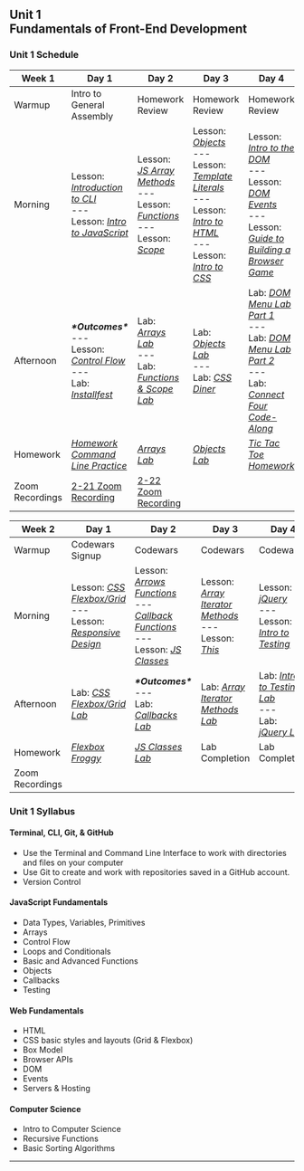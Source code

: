## Unit 1 <br> Fundamentals of Front-End Development

### Unit 1 Schedule
| Week 1 | Day 1 | Day 2 | Day 3 | Day 4 |
| -- | -- | -- | -- | -- |
| Warmup | Intro to General Assembly | Homework Review | Homework Review | Homework Review |
| Morning | Lesson: [*Introduction to CLI*](/unit-1/week-1/d1-dev-environment-and-js-fundamentals/1.1-cli-intro-main/readme.md)<br>---<br>Lesson: [*Intro to JavaScript*](/unit-1/week-1/d1-dev-environment-and-js-fundamentals/1.3-js-intro-datatypes.md) | Lesson: [*JS Array Methods*](/unit-1/week-1/d2-js-arrays-and-functions/2.1-js-arrays.md)<br>---<br>Lesson: [*Functions*](/unit-1/week-1/d2-js-arrays-and-functions/2.2-js-functions.md)<br>---<br>Lesson: [*Scope*](/unit-1/week-1/d2-js-arrays-and-functions/2.3-js-scope.md) | Lesson: [*Objects*](/unit-1/week-1/d3-js-objects-and-html-css/3.1-js-objects.md)<br>---<br>Lesson: [*Template Literals*](/unit-1/week-1/d3-js-objects-and-html-css/3.2-js-template-literals.md)<br>---<br>Lesson: [*Intro to HTML*](/unit-1/week-1/d3-js-objects-and-html-css/3.3-intro-to-html.md)<br>---<br>Lesson: [*Intro to CSS*](/unit-1/week-1/d3-js-objects-and-html-css/3.4-intro-to-css.md) | Lesson: [*Intro to the DOM*](/unit-1/week-1/d4-dom-and-browser-games/4.1-dom-intro.md)<br>---<br>Lesson: [*DOM Events*](/unit-1/week-1/d4-dom-and-browser-games/4.2-dom-events.md)<br>---<br>Lesson: [*Guide to Building a Browser Game*](/unit-1/week-1/d4-dom-and-browser-games/4.3-guide-to-building-a-browser-game.md) |
| Afternoon | ***\*Outcomes\****<br>---<br>Lesson: [*Control Flow*](/unit-1/week-1/d1-dev-environment-and-js-fundamentals/1.4-js-control-flow.md)<br>---<br>Lab: [*Installfest*](/unit-1/week-1/d1-dev-environment-and-js-fundamentals/1.2-installfest-mac.md) | Lab: [*Arrays Lab*](https://git.generalassemb.ly/SEIR-2-21-23/Week1-Homework2-Arrays-Lab)<br>---<br>Lab: [*Functions & Scope Lab*](/unit-1/week-1/d2-js-arrays-and-functions/2.5-js-functions-lab.md) | Lab: [*Objects Lab*](https://git.generalassemb.ly/SEIR-2-21-23/Week1-Homework3-Objects-Lab)<br>---<br>Lab: [*CSS Diner*](https://flukeout.github.io/) | Lab: [*DOM Menu Lab Part 1*](/unit-1/week-1/d4-dom-and-browser-games/4.4-dom-menu-lab-part-1.md)<br>---<br>Lab: [*DOM Menu Lab Part 2*](/unit-1/week-1/d4-dom-and-browser-games/4.5-dom-menu-lab-part-2.md)<br>---<br>Lab: [*Connect Four Code-Along*](/unit-1/week-1/d4-dom-and-browser-games/4.6-connect-four-code-along.md) |
| Homework | [*Homework Command Line Practice*](https://git.generalassemb.ly/SEIR-2-21-23/hw-command-line-practice/blob/main/README.md) | [*Arrays Lab*](https://git.generalassemb.ly/SEIR-2-21-23/Week1-Homework2-Arrays-Lab) | [*Objects Lab*](https://git.generalassemb.ly/SEIR-2-21-23/Week1-Homework3-Objects-Lab) | [*Tic Tac Toe Homework*](https://git.generalassemb.ly/SEIR-2-21-23/Week1-Homework4-Tic-Tac-Toe) | |
| Zoom Recordings | [2-21 Zoom Recording](https://generalassembly.zoom.us/rec/share/p3oyxuOH10FOYy_x_5SEeuVdaAXGMa7pO6Gugshuc5oPmqLxxw0581DdSzOH69_o.2JNFPiuPGdEgLx7h) | [2-22 Zoom Recording](https://generalassembly.zoom.us/rec/share/N7N-CEddVD0FZD0nLBJxkB9-hwDhBUtA2SI1rcQljv97IJ_2ed5lROjWvz0vDybm.S8JIZhRJTCcl6F5i) | | |


| Week 2 | Day 1 | Day 2 | Day 3 | Day 4 | Day 5 |
| -- | -- | -- | -- | -- | -- |
| Warmup | Codewars Signup | Codewars | Codewars | Codewars | Codewars |
| Morning | Lesson: [*CSS Flexbox/Grid*](https://git.generalassemb.ly/SEIR-2-21-23/course-materials/blob/main/unit-1/Week-2/d1-css-layout/css-flexbox-grid.md)<br>---<br>Lesson: [*Responsive Design*](https://git.generalassemb.ly/SEIR-2-21-23/course-materials/blob/main/unit-1/Week-2/d1-css-layout/responsive-design.md) | Lesson: [*Arrows Functions*](https://git.generalassemb.ly/SEIR-2-21-23/course-materials/blob/main/unit-1/Week-2/d2-js-continued/arrow-functions.md)<br>---<br> [*Callback Functions*](https://git.generalassemb.ly/SEIR-2-21-23/course-materials/blob/main/unit-1/Week-2/d2-js-continued/callbackfunctions.md) <br>---<br>Lesson: [*JS Classes*](https://git.generalassemb.ly/SEIR-2-21-23/course-materials/blob/main/unit-1/Week-2/d2-js-continued/js-classes.md) | Lesson: [*Array Iterator Methods*](https://git.generalassemb.ly/SEIR-2-21-23/course-materials/blob/main/unit-1/Week-2/d3-array-iterator-methods/array-iterator-methods.md)<br>---<br>Lesson: [*This*](https://git.generalassemb.ly/SEIR-2-21-23/course-materials/blob/main/unit-1/Week-2/d3-array-iterator-methods/this.md) | Lesson: [*jQuery*](https://git.generalassemb.ly/SEIR-2-21-23/course-materials/blob/main/unit-1/Week-2/d4-jquery-testing/j-query.md)<br>---<br>Lesson: [*Intro to Testing*](https://git.generalassemb.ly/SEIR-2-21-23/course-materials/blob/main/unit-1/Week-2/d4-jquery-testing/testing-lecture.md) | [*Project 1*](https://git.generalassemb.ly/SEIR-2-21-23/course-materials/blob/main/unit-1/Week-2/project-1/project-1-requirements.md) |
| Afternoon | Lab: [*CSS Flexbox/Grid Lab*](https://git.generalassemb.ly/SEIR-2-21-23/course-materials/blob/main/unit-1/Week-2/d1-css-layout/flexbox-grid-lab.md) | ***\*Outcomes\****<br>---<br> Lab: [*Callbacks Lab*](https://git.generalassemb.ly/SEIR-2-21-23/course-materials/blob/main/unit-1/Week-2/d2-js-continued/callbacks-lab.md) | Lab: [*Array Iterator Methods Lab*](https://git.generalassemb.ly/SEIR-2-21-23/Week2-Homework2-array-iterator-methods-lab) | Lab: [*Intro to Testing Lab*](https://git.generalassemb.ly/SEIR-2-21-23/course-materials/blob/main/unit-1/Week-2/d4-jquery-testing/testing-lab.md)<br>---<br>Lab: [*jQuery Lab*]() | Lab: [*Guide to building a browser game*](https://git.generalassemb.ly/SEIR-2-21-23/course-materials/blob/main/unit-1/Week-2/project-1/guide-to-building-a-browser-game.md)
| Homework | [*Flexbox Froggy*](https://flexboxfroggy.com/) | [*JS Classes Lab*](https://git.generalassemb.ly/SEIR-2-21-23/Week1-Homework2-Arrays-Lab) | Lab Completion | Lab Completion | Lab Completion |
| Zoom Recordings | | | | |

### Unit 1 Syllabus

#### Terminal, CLI, Git, & GitHub
- Use the Terminal and Command Line Interface to work with directories and files on your computer
- Use Git to create and work with repositories saved in a GitHub account.
- Version Control
  
#### JavaScript Fundamentals
- Data Types, Variables, Primitives
- Arrays
- Control Flow
- Loops and Conditionals
- Basic and Advanced Functions
- Objects
- Callbacks
- Testing
  
#### Web Fundamentals
- HTML
- CSS basic styles and layouts (Grid & Flexbox)
- Box Model
- Browser APIs
- DOM
- Events
- Servers & Hosting

#### Computer Science
- Intro to Computer Science
- Recursive Functions
- Basic Sorting Algorithms
<hr>
